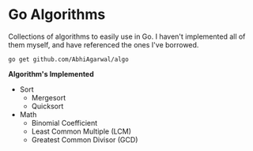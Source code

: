 # Go Algorithms

Collections of algorithms to easily use in Go. I haven't implemented all of them myself, and have referenced the ones I've borrowed.

```
go get github.com/AbhiAgarwal/algo
```

**Algorithm's Implemented**

- Sort
	- Mergesort
	- Quicksort
- Math
	- Binomial Coefficient
	- Least Common Multiple (LCM)
	- Greatest Common Divisor (GCD)